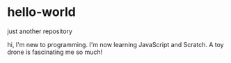 # hello-world
just another repository

hi, I'm new to programming. I'm now learning JavaScript and Scratch.
A toy drone is fascinating me so much!

